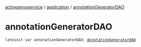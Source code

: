 [activeannoservice](../index.md) / [application](index.md) / [annotationGeneratorDAO](./annotation-generator-d-a-o.md)

# annotationGeneratorDAO

`lateinit var annotationGeneratorDAO: `[`AnnotationGeneratorDAO`](../annotationdefinition.generator/-annotation-generator-d-a-o/index.md)